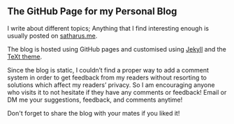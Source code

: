 ## The GitHub Page for my Personal Blog

I write about different topics; Anything that I find interesting enough is usually posted on [satharus.me](https://satharus.me).


The blog is hosted using GitHub pages and customised using [Jekyll](https://jekyllrb.com/) and the [TeXt theme](https://tianqi.name/jekyll-TeXt-theme/).

Since the blog is static, I couldn’t find a proper way to add a comment system in order to get feedback from my readers without resorting to solutions which affect my readers’ privacy. So I am encouraging anyone who visits it to not hesitate if they have any comments or feedback! Email or DM me your suggestions, feedback, and comments anytime!


Don't forget to share the blog with your mates if you liked it! 
